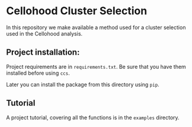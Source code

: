 # Cellohood Cluster Selection

In this repository we make available a method used for a cluster selection used in the Cellohood analysis.

## Project installation:

Project requirements are in `requirements.txt`. Be sure that you have them installed before using `ccs`.

Later you can install the package from this directory using `pip`.

## Tutorial

A project tutorial, covering all the functions is in the `examples` directory.
